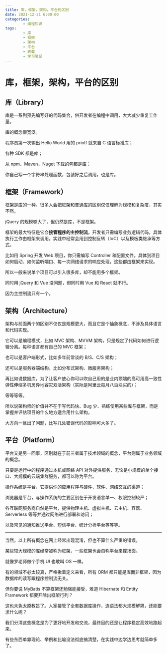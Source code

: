 ```yaml
---
title: 库，框架，架构，平台的区别
date: 2021-12-21 6:00:00
categories:
        - 编程知识
tags:
        - 库
        - 框架
        - 架构
        - 平台
        - 转载
        - 学习笔记
---
```


# 库，框架，架构，平台的区别

## 库（Library）

库是一系列预先编写好的代码集合，供开发者在编程中调用，大大减少重复工作量。

库的概念很宽泛。

程序员第一次输出 Hello World 用的 printf 就来自 C 语言标准库；

各种 SDK 都是库；

从 npm、Maven、Nuget 下载的包都是库；

你自己写一个字符串处理函数，包装好之后调用，也是库。

## 框架（Framework）

框架是库的一种。很多人会把框架和普通库的区别仅仅理解为规模和复杂度，其实不然。

jQuery 的规模够大了，但仍然是库，不是框架。

框架的最大特征是它会**接管程序的主控制流**，开发者只需编写业务逻辑代码，具体执行工作由框架来调用。实践中经常会用到控制反转（IoC）以及模板类继承等方式。

比如用 Spring 开发 Web 项目，你只需编写 Controller 和配置文件。具体到项目如何启动、如何监听端口、每一次网络请求的响应处理，这些都由框架来实现。

所以一般来说单个项目可以引入很多库，却不能用多个框架。

同时用 jQuery 和 Vue 没问题，但同时用 Vue 和 React 就不行。

因为主控制流只有一个。

## 架构（Architecture）

架构与前面两个的区别不仅仅是规模更大，而且它是个抽象概念，不涉及具体语言和代码实现。

它可以是编程模式，比如 MVC 架构、MVVM 架构，只是规定了代码如何进行逻辑分离。每种语言都有自己的 MVC 框架；

也可以是客户端形式，比如多年前常谈的 B/S、C/S 架构；

还可以是服务器端结构，比如分布式架构、微服务架构；

再比如说数据库，为了让客户放心你可以吹自己用的是业内顶端的高可用高一致性弹性伸缩多机房异地容灾双活架构（实际是阿里云每月八百块买的）；

等等等等。

所以说架构师的价值并不在于写代码快、Bug 少、熟练使用某些库与框架，而是掌握并评估项目的什么地方适合用什么架构。

大方向一旦出了问题，比写几处错误代码的影响可大多了。

## 平台（Platform）

平台又是另一回事，区别就在于前三者属于技术领域的概念，平台则属于业务领域的概念。

只要是运行中的程序通过本机或网络 API 对外提供服务，无论是小规模的单个接口、大规模的云端集群服务，都可以称为平台。

操作系统是平台，它提供你的应用程序与硬件、软件、网络交互的渠道；

浏览器是平台，与操作系统的主要区别在于开发语言单一、权限控制较严；

各互联网服务商自然是平台，提供物理主机、虚拟主机、云主机、容器、Serverless 等等并通过网络进行部署和访问；

以及常见的通知推送平台、短信平台、统计分析平台等等等。

---

当然，以上所有概念在网上经常出现混淆，但也不算什么严重的错误。

某些较大规模的库经常被称为框架，一些框架也会自称平台来撑场面。

就像罗老师做个手机 UI 也敢叫 OS 一样。

有的领域不必太较真，严格揪着定义来看，所有 ORM 都只能是库而非框架，因为数据库的读写跟程序控制流无关。

但你要说 MyBatis 不算框架还勉强能接受，难道 Hibernate 和 Entity Framework 都要开除出框架行列？

这也未免太原教旨了。人家接管了全套数据库操作，连语法都大规模解耦，还能要求什么呢？

我们分清这些概念是为了更好地开发和交流，最终目的还是让程序稳定高效地跑起来。

有些东西单靠理论、举例和比喻没法彻底搞清楚，在实践中边学边思考就简单多了。
